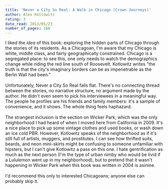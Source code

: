 ```yaml
---
title: 'Never a City So Real: A Walk in Chicago (Crown Journeys)'
author: Alex Kotlowitz
rating: 3
date_read: 2013/05/23
number_of_pages: 160
---
```


I liked the <i>idea</i> of this book: exploring the hidden parts of Chicago through the stories of its residents. As a Chicagoan, I'm aware that my Chicago is white, middle class, and fairly geographically constrained. Chicago is a segregated place: to see this, one only needs to watch the demographics change while riding the red line south of Roosevelt. Kotlowitz writes "the truth is that the city's imaginary borders can be as impenetrable as the Berlin Wall had been." <br/><br/>Unfortunately, Never a City So Real falls flat. There's no connecting thread between the stories, no narrative structure, no argument made by the author. He didn't even seem to pick his interviewees in a meaningful way. The people he profiles are his friends and family members: it's a sample of convenience, and it shows. The whole thing feels haphazard.<br/><br/>The strangest inclusion is the section on Wicker Park, which was the only neighborhood I had heard of when I moved here from California in 2009. It's a nice place to pick up some vintage clothes and used books, or wash down an ice cold PBR. However, Kotlowitz speaks of the neighborhood as if it's still full of artists, muggers, and prostitutes. I can see how thrifted suits, beards, and neon mini-skirts might be confusing to someone unfamiliar with hipsters, but I can't give Kotlowitz a pass on this one. I hate gentrification as much as the next person (I'm the type of urban nimby who would be livid if a Lululemon went up in my neighborhood), but to pretend that it wasn't happening in Wicker Park when this book was written in 2004 is asinine.<br/><br/>I'd recommend this only to interested Chicagoans; anyone else can probably skip it.